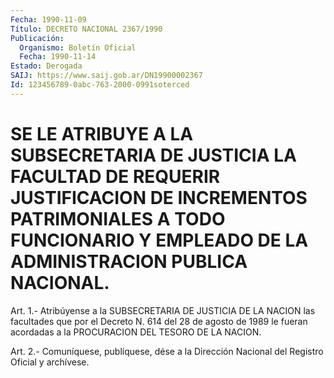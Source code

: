 ```yaml
---
Fecha: 1990-11-09
Título: DECRETO NACIONAL 2367/1990
Publicación:
  Organismo: Boletín Oficial
  Fecha: 1990-11-14
Estado: Derogada
SAIJ: https://www.saij.gob.ar/DN19900002367
Id: 123456789-0abc-763-2000-0991soterced
---
```

# SE  LE  ATRIBUYE  A  LA  SUBSECRETARIA  DE  JUSTICIA LA FACULTAD DE REQUERIR  JUSTIFICACION  DE  INCREMENTOS  PATRIMONIALES    A   TODO FUNCIONARIO  Y  EMPLEADO  DE  LA  ADMINISTRACION  PUBLICA NACIONAL.

<a id="1"></a>
Art.  1.-  Atribúyense  a  la  SUBSECRETARIA DE JUSTICIA DE LA NACION las facultades que por el Decreto  N.  614  del 28 de agosto de  1989  le  fueran  acordadas a la PROCURACION DEL TESORO  DE  LA NACION.

<a id="2"></a>
Art. 2.- Comuníquese, publíquese, dése a la Dirección Nacional del Registro Oficial y archívese.